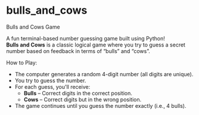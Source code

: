 # bulls_and_cows
 Bulls and Cows Game 

A fun terminal-based number guessing game built using Python!  
**Bulls and Cows** is a classic logical game where you try to guess a secret number based on feedback in terms of “bulls” and “cows”.



How to Play:

- The computer generates a random 4-digit number (all digits are unique).
- You try to guess the number.
- For each guess, you'll receive:
  - **Bulls** – Correct digits in the correct position.
  - **Cows** – Correct digits but in the wrong position.
- The game continues until you guess the number exactly (i.e., 4 bulls).



